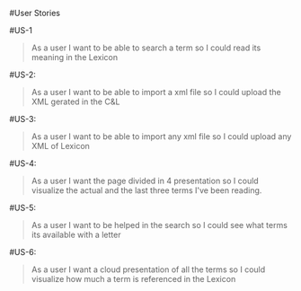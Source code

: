 #User Stories

#US-1  
> As a user I want to be able to search a term so I could read its meaning  in the Lexicon

#US-2:
> As a user I want to be able to import a xml file so I could upload the XML gerated in the C&L

#US-3:  
> As a user I want to be able to import any xml file so I could upload any XML of Lexicon

#US-4:  
>As a user I want the page divided in 4 presentation so I could visualize the actual and the last three terms I've been reading.

#US-5:  
>As a user I want to be helped in the search so I could see what terms its available with a letter

#US-6:  
>As a user I want a cloud presentation of all the terms  so I could visualize how much a term is referenced in the Lexicon

